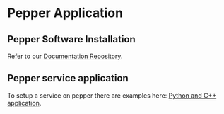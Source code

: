 # Pepper Application  

## Pepper Software Installation  
Refer to our [Documentation Repository](https://github.com/D7017E/Documentation).

## Pepper service application
To setup a service on pepper there are examples here: [Python and C++ application](https://developer.softbankrobotics.com/pepper-naoqi-25/naoqi-developer-guide/creating-application/creating-new-application-outside).
